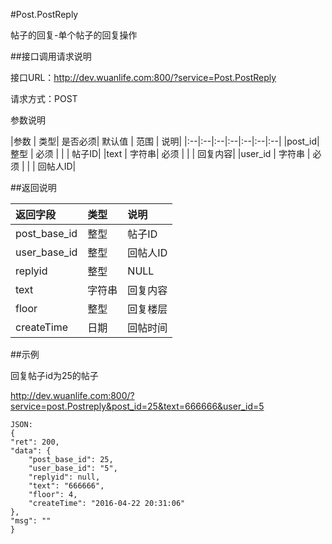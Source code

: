 #Post.PostReply

帖子的回复-单个帖子的回复操作

##接口调用请求说明

接口URL：http://dev.wuanlife.com:800/?service=Post.PostReply

请求方式：POST

参数说明

|参数  |  类型|  是否必须|    默认值 |   范围     | 说明|
|:--|:--|:--|:--|:--|:--|:--|
|post_id|   整型  |  必须     |       |      |        帖子ID|
|text      |  字符串|  必须     |      |   |          回复内容|
|user_id    | 字符串 | 必须     |         |  |        回帖人ID|

##返回说明

|返回字段         |   类型      |  说明|
|:--|:--|:--|
|post_base_id    |    整型       |帖子ID|
|user_base_id     |   整型   |    回帖人ID|
|replyid        |     整型|       NULL|
|text            |    字符串    | 回复内容|
|floor      |         整型     |  回复楼层|
|createTime     |     日期  |     回帖时间|

##示例

回复帖子id为25的帖子

http://dev.wuanlife.com:800/?service=post.Postreply&post_id=25&text=666666&user_id=5

    JSON:
    {
    "ret": 200,
    "data": {
        "post_base_id": 25,
        "user_base_id": "5",
        "replyid": null,
        "text": "666666",
        "floor": 4,
        "createTime": "2016-04-22 20:31:06"
    },
    "msg": ""
    }
